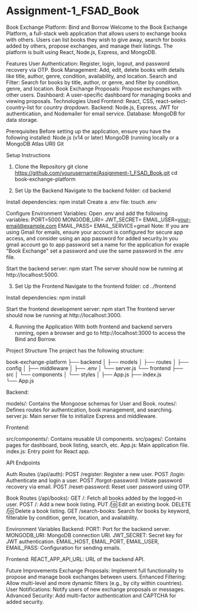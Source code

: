 # Assignment-1_FSAD_Book
Book Exchange Platform: Bind and Borrow
Welcome to the Book Exchange Platform, a full-stack web application that allows users to exchange books with others. Users can list books they wish to give away, search for books added by others, propose exchanges, and manage their listings. The platform is built using React, Node.js, Express, and MongoDB.

Features
User Authentication: Register, login, logout, and password recovery via OTP.
Book Management: Add, edit, delete books with details like title, author, genre, condition, availability, and location.
Search and Filter: Search for books by title, author, or genre, and filter by condition, genre, and location.
Book Exchange Proposals: Propose exchanges with other users.
Dashboard: A user-specific dashboard for managing books and viewing proposals.
Technologies Used
Frontend: React, CSS, react-select-country-list for country dropdown.
Backend: Node.js, Express, JWT for authentication, and Nodemailer for email service.
Database: MongoDB for data storage.

Prerequisites
Before setting up the application, ensure you have the following installed:
Node.js (v14 or later)
MongoDB (running locally or a MongoDB Atlas URI)
Git

Setup Instructions
1. Clone the Repository
git clone https://github.com/yourusername/Assignment-1_FSAD_Book.git
cd book-exchange-platform

2. Set Up the Backend
Navigate to the backend folder:
cd backend

Install dependencies:
npm install
Create a .env file:
touch .env

Configure Environment Variables: Open .env and add the following variables:
PORT=5000
MONGODB_URI=<your-mongodb-uri>
JWT_SECRET=<your-jwt-secret>
EMAIL_USER=<your-email@example.com>
EMAIL_PASS=<your-email-password>
EMAIL_SERVICE=gmail
Note: If you are using Gmail for emails, ensure your account is configured for secure app access, and consider using an app password for added security.In you gmail account go to app password set a name for the application for exaple "Book Exchange" set a password and use the same password in the .env file.

Start the backend server:
npm start
The server should now be running at http://localhost:5000.

3. Set Up the Frontend
Navigate to the frontend folder:
cd ../frontend

Install dependencies:
npm install

Start the frontend development server:
npm start
The frontend server should now be running at http://localhost:3000.

4. Running the Application
With both frontend and backend servers running, open a browser and go to http://localhost:3000 to access the Bind and Borrow.

Project Structure
The project has the following structure:

book-exchange-platform
├── backend
│   ├── models
│   ├── routes
│   ├── config
│   ├── middleware
│   ├── .env
│   └── server.js
└── frontend
    ├── src
    │   └── components
    │        └── styles
    │   ├── App.js
    ├── index.js   
    └── App.js

Backend:

models/: Contains the Mongoose schemas for User and Book.
routes/: Defines routes for authentication, book management, and searching.
server.js: Main server file to initialize Express and middleware.

Frontend:

src/components/: Contains reusable UI components.
src/pages/: Contains pages for dashboard, book listing, search, etc.
App.js: Main application file.
index.js: Entry point for React app.

API Endpoints

Auth Routes (/api/auth):
POST /register: Register a new user.
POST /login: Authenticate and login a user.
POST /forgot-password: Initiate password recovery via email.
POST /reset-password: Reset user password using OTP.

Book Routes (/api/books):
GET /: Fetch all books added by the logged-in user.
POST /: Add a new book listing.
PUT /:id: Edit an existing book.
DELETE /:id: Delete a book listing.
GET /search-books: Search for books by keyword, filterable by condition, genre, location, and availability.

Environment Variables
Backend:
PORT: Port for the backend server.
MONGODB_URI: MongoDB connection URI.
JWT_SECRET: Secret key for JWT authentication.
EMAIL_HOST, EMAIL_PORT, EMAIL_USER, EMAIL_PASS: Configuration for sending emails.

Frontend:
REACT_APP_API_URL: URL of the backend API.

Future Improvements
Exchange Proposals: Implement full functionality to propose and manage book exchanges between users.
Enhanced Filtering: Allow multi-level and more dynamic filters (e.g., by city within countries).
User Notifications: Notify users of new exchange proposals or messages.
Advanced Security: Add multi-factor authentication and CAPTCHA for added security.
